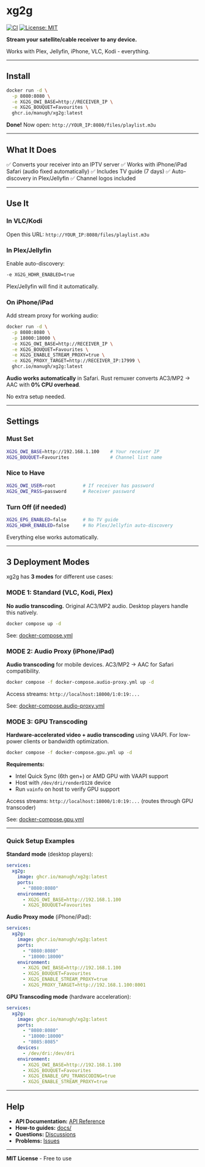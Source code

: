 # xg2g

[![CI](https://github.com/ManuGH/xg2g/actions/workflows/ci.yml/badge.svg)](https://github.com/ManuGH/xg2g/actions/workflows/ci.yml)
[![License: MIT](https://img.shields.io/badge/License-MIT-yellow.svg)](https://opensource.org/licenses/MIT)

**Stream your satellite/cable receiver to any device.**

Works with Plex, Jellyfin, iPhone, VLC, Kodi - everything.

---

## Install

```bash
docker run -d \
  -p 8080:8080 \
  -e XG2G_OWI_BASE=http://RECEIVER_IP \
  -e XG2G_BOUQUET=Favourites \
  ghcr.io/manugh/xg2g:latest
```

**Done!** Now open: `http://YOUR_IP:8080/files/playlist.m3u`

---

## What It Does

✅ Converts your receiver into an IPTV server
✅ Works with iPhone/iPad Safari (audio fixed automatically)
✅ Includes TV guide (7 days)
✅ Auto-discovery in Plex/Jellyfin
✅ Channel logos included

---

## Use It

### In VLC/Kodi

Open this URL: `http://YOUR_IP:8080/files/playlist.m3u`

### In Plex/Jellyfin

Enable auto-discovery:
```bash
-e XG2G_HDHR_ENABLED=true
```

Plex/Jellyfin will find it automatically.

### On iPhone/iPad

Add stream proxy for working audio:
```bash
docker run -d \
  -p 8080:8080 \
  -p 18000:18000 \
  -e XG2G_OWI_BASE=http://RECEIVER_IP \
  -e XG2G_BOUQUET=Favourites \
  -e XG2G_ENABLE_STREAM_PROXY=true \
  -e XG2G_PROXY_TARGET=http://RECEIVER_IP:17999 \
  ghcr.io/manugh/xg2g:latest
```

**Audio works automatically** in Safari. Rust remuxer converts AC3/MP2 → AAC with **0% CPU overhead**.

No extra setup needed.

---

## Settings

### Must Set

```bash
XG2G_OWI_BASE=http://192.168.1.100    # Your receiver IP
XG2G_BOUQUET=Favourites               # Channel list name
```

### Nice to Have

```bash
XG2G_OWI_USER=root          # If receiver has password
XG2G_OWI_PASS=password      # Receiver password
```

### Turn Off (if needed)

```bash
XG2G_EPG_ENABLED=false      # No TV guide
XG2G_HDHR_ENABLED=false     # No Plex/Jellyfin auto-discovery
```

Everything else works automatically.

---

## 3 Deployment Modes

xg2g has **3 modes** for different use cases:

### MODE 1: Standard (VLC, Kodi, Plex)

**No audio transcoding.** Original AC3/MP2 audio. Desktop players handle this natively.

```bash
docker compose up -d
```

See: [docker-compose.yml](docker-compose.yml)

### MODE 2: Audio Proxy (iPhone/iPad)

**Audio transcoding** for mobile devices. AC3/MP2 → AAC for Safari compatibility.

```bash
docker compose -f docker-compose.audio-proxy.yml up -d
```

Access streams: `http://localhost:18000/1:0:19:...`

See: [docker-compose.audio-proxy.yml](docker-compose.audio-proxy.yml)

### MODE 3: GPU Transcoding

**Hardware-accelerated video + audio transcoding** using VAAPI. For low-power clients or bandwidth optimization.

```bash
docker compose -f docker-compose.gpu.yml up -d
```

**Requirements:**
- Intel Quick Sync (6th gen+) or AMD GPU with VAAPI support
- Host with `/dev/dri/renderD128` device
- Run `vainfo` on host to verify GPU support

Access streams: `http://localhost:18000/1:0:19:...` (routes through GPU transcoder)

See: [docker-compose.gpu.yml](docker-compose.gpu.yml)

---

### Quick Setup Examples

**Standard mode** (desktop players):
```yaml
services:
  xg2g:
    image: ghcr.io/manugh/xg2g:latest
    ports:
      - "8080:8080"
    environment:
      - XG2G_OWI_BASE=http://192.168.1.100
      - XG2G_BOUQUET=Favourites
```

**Audio Proxy mode** (iPhone/iPad):
```yaml
services:
  xg2g:
    image: ghcr.io/manugh/xg2g:latest
    ports:
      - "8080:8080"
      - "18000:18000"
    environment:
      - XG2G_OWI_BASE=http://192.168.1.100
      - XG2G_BOUQUET=Favourites
      - XG2G_ENABLE_STREAM_PROXY=true
      - XG2G_PROXY_TARGET=http://192.168.1.100:8001
```

**GPU Transcoding mode** (hardware acceleration):
```yaml
services:
  xg2g:
    image: ghcr.io/manugh/xg2g:latest
    ports:
      - "8080:8080"
      - "18000:18000"
      - "8085:8085"
    devices:
      - /dev/dri:/dev/dri
    environment:
      - XG2G_OWI_BASE=http://192.168.1.100
      - XG2G_BOUQUET=Favourites
      - XG2G_ENABLE_GPU_TRANSCODING=true
      - XG2G_ENABLE_STREAM_PROXY=true
```

---

## Help

- **API Documentation:** [API Reference](https://manugh.github.io/xg2g/api.html)
- **How-to guides:** [docs/](docs/)
- **Questions:** [Discussions](https://github.com/ManuGH/xg2g/discussions)
- **Problems:** [Issues](https://github.com/ManuGH/xg2g/issues)

---

**MIT License** - Free to use
